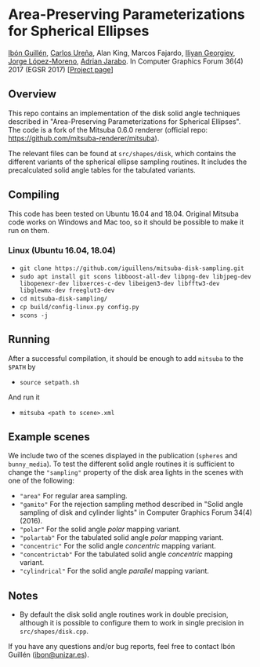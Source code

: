 # Area-Preserving Parameterizations for Spherical Ellipses

[Ibón Guillén](https://webdiis.unizar.es/~iguillen/), [Carlos Ureña](https://lsi.ugr.es/curena/), Alan King, Marcos Fajardo, [Iliyan Georgiev](https://iliyan.com/), [Jorge López-Moreno](http://www.jorg3.com/), [Adrian Jarabo](https://webdiis.unizar.es/~ajarabo/).
In Computer Graphics Forum 36(4) 2017 (EGSR 2017)
[[Project page](http://giga.cps.unizar.es/~iguillen/projects/EGSR2017_Spherical_Ellipses/)]

## Overview
This repo contains an implementation of the disk solid angle techniques described in "Area-Preserving Parameterizations for Spherical Ellipses". The code is a fork of the Mitsuba 0.6.0 renderer (official repo: https://github.com/mitsuba-renderer/mitsuba).

The relevant files can be found at `src/shapes/disk`, which contains the different variants of the spherical ellipse sampling routines. It includes the precalculated solid angle tables for the tabulated variants.

## Compiling
This code has been tested on Ubuntu 16.04 and 18.04. Original Mitsuba code works on Windows and Mac too, so it should be possible to make it run on them.

  ### Linux (Ubuntu 16.04, 18.04)
   - `git clone https://github.com/iguillens/mitsuba-disk-sampling.git`
   - `sudo apt install git scons libboost-all-dev libpng-dev libjpeg-dev libopenexr-dev libxerces-c-dev libeigen3-dev libfftw3-dev libglewmx-dev freeglut3-dev`
   - `cd mitsuba-disk-sampling/`
   - `cp build/config-linux.py config.py`
   - `scons -j`

## Running
After a successful compilation, it should be enough to add `mitsuba` to the `$PATH` by
   - `source setpath.sh`

And run it
   - `mitsuba <path to scene>.xml`

## Example scenes
We include two of the scenes displayed in the publication (`spheres` and `bunny_media`). To test the different solid angle routines it is sufficient to change the `"sampling"` property of the disk area lights in the scenes with one of the following:
 - `"area"`  For regular area sampling.
 - `"gamito"`  For the rejection sampling method described in "Solid angle sampling of disk and cylinder lights" in Computer Graphics Forum 34(4) (2016).
 - `"polar"`  For the solid angle *polar* mapping variant.
 - `"polartab"`  For the tabulated solid angle *polar* mapping variant.
 - `"concentric"`  For the solid angle *concentric* mapping variant.
 - `"concentrictab"`  For the tabulated solid angle *concentric* mapping variant.
 - `"cylindrical"`  For the solid angle *parallel* mapping variant.
   
## Notes
 - By default the disk solid angle routines work in double precision, although it is possible to configure them to work in single precision in `src/shapes/disk.cpp`.
  
If you have any questions and/or bug reports, feel free to contact Ibón Guillén (ibon@unizar.es).
